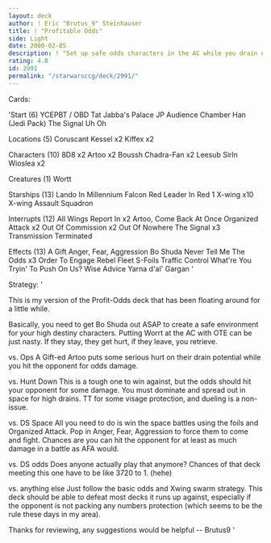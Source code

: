 ```yaml
---
layout: deck
author: ! Eric "Brutus_9" Steinhauser
title: ! "Profitable Odds"
side: Light
date: 2000-02-05
description: ! "Set up safe odds characters in the AC while you drain or pound away with an X-Wing swarm."
rating: 4.0
id: 2991
permalink: "/starwarsccg/deck/2991/"
---
```

Cards: 

'Start (6)
YCEPBT / OBD
Tat Jabba's Palace
JP Audience Chamber
Han (Jedi Pack)
The Signal
Uh Oh

Locations (5)
Coruscant
Kessel	x2
Kiffex	x2

Characters (10)
8D8  x2
Artoo  x2
Boussh
Chadra-Fan  x2
Leesub Sirln
Wioslea  x2

Creatures (1)
Wortt

Starships (13)
Lando In Millennium Falcon
Red Leader In Red 1
X-wing	x10
X-wing Assault Squadron

Interrupts (12)
All Wings Report In  x2
Artoo, Come Back At Once
Organized Attack  x2
Out Of Commission  x2
Out Of Nowhere
The Signal  x3
Transmission Terminated

Effects (13)
A Gift
Anger, Fear, Aggression
Bo Shuda
Never Tell Me The Odds	x3
Order To Engage
Rebel Fleet
S-Foils
Traffic Control
What're You Tryin' To Push On Us?
Wise Advice
Yarna d'al' Gargan
'

Strategy: '

This is my version of the Profit-Odds deck that has been floating around for a little while.

Basically, you need to get Bo Shuda out ASAP to create a safe environment for your high destiny characters. Putting Worrt at the AC with OTE can
be just nasty. If they stay, they get hurt, if they leave, you retrieve.

vs. Ops  A Gift-ed Artoo puts some serious hurt on their drain potential while you hit the opponent for odds damage.

vs. Hunt Down This is a tough one to win against, but the odds should hit your opponent for some damage.  You must dominate and spread out in space for high drains.  TT for some visage protection, and dueling is a non-issue.

vs. DS Space All you need to do is win the space battles using the foils and Organized Attack.  Pop in Anger, Fear, Aggression to force them to come and fight. Chances are you can hit the opponent for at least as much damage in a battle as AFA would.

vs. DS odds Does anyone actually play that anymore?  Chances of that deck meeting this one have to be like 3720 to 1. (hehe)

vs. anything else Just follow the basic odds and Xwing swarm strategy. This deck should be able to defeat most decks it runs up against, especially if the opponent is not packing any numbers protection (which seems to be the rule these days in my area).

Thanks for reviewing, any suggestions would be helpful -- Brutus9
'

